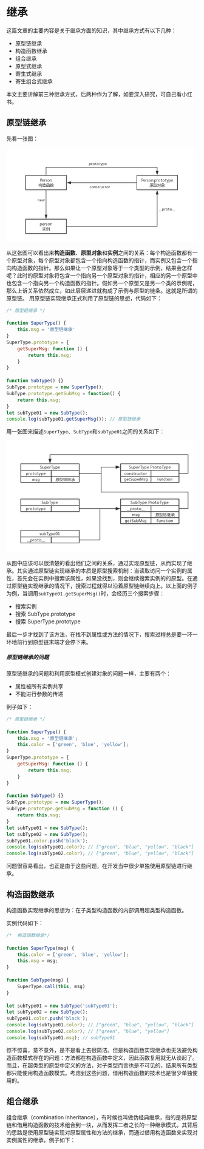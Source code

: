 # 继承

这篇文章的主要内容是关于继承方面的知识，其中继承方式有以下几种：

* 原型链继承
* 构造函数继承
* 组合继承
* 原型式继承
* 寄生式继承
* 寄生组合式继承

本文主要讲解前三种继承方式，后两种作为了解，如要深入研究，可自己看小红书。

## 原型链继承

先看一张图：

![01](_img/chapter06/constructor-prototype-new-01.png)

从这张图可以看出来**构造函数**、**原型对象**和**实例**之间的关系：每个构造函数都有一个原型对象，每个原型对象都包含一个指向构造函数的指针，而实例又包含一个指向构造函数的指针。那么如果让一个原型对象等于一个类型的示例，结果会怎样呢？此时的原型对象将包含一个指向另一个原型对象的指针，相应的另一个原型中也包含一个指向另一个构造函数的指针。假如另一个原型又是另一个类的示例呢，那么上诉关系依然成立，如此层层递进就构成了示例与原型的链条。这就是所谓的原型链。
用原型链实现继承正式利用了原型链的思想，代码如下：

``` javascript
/* 原型链继承 */

function SuperType() {
	this.msg = '原型链继承'
}
SuperType.prototype = {
	getSuperMsg: function () {
		return this.msg;
	}
}

function SubType() {}
SubType.prototype = new SuperType();
SubType.prototype.getSubMsg = function() {
	return this.msg;
}
let subType01 = new SubType();
console.log(subType01.getSuperMsg()); // 原型链继承

```
用一张图来描述`SuperType`、`SubType`和`subType01`之间的关系如下：

![02](_img/chapter06/constructor-prototype-new-02.png)

从图中应该可以很清楚的看出他们之间的关系，通过实现原型链，从而实现了继承。其实通过原型链实现继承的本质是原型搜索机制：当读取访问一个实例的属性，首先会在实例中搜索该属性，如果没找到，则会继续搜索实例的的原型。在通过原型链实现继承的情况下，搜索过程就得以沿着原型链继续向上。以上面的例子为例，当调用`subType01.getSuperMsg()`时，会经历三个搜索步骤： 

* 搜索实例
* 搜索 SubType.prototype
* 搜索 SuperType.prototype

最后一步才找到了该方法，在找不到属性或方法的情况下，搜索过程总是要一环一环地前行到原型链末端才会停下来。

##### 原型链继承的问题
原型链继承的问题和利用原型模式创建对象的问题一样，主要有两个：

* 属性被所有实例共享
* 不能进行参数的传递

例子如下：

``` javascript
/* 原型链继承 */

function SuperType() {
	this.msg = '原型链继承';
	this.color = ['green', 'blue', 'yellow'];
}
SuperType.prototype = {
	getSuperMsg: function () {
		return this.msg;
	}
}

function SubType() {}
SubType.prototype = new SuperType();
SubType.prototype.getSubMsg = function () {
	return this.msg;
}
let subType01 = new SubType();
let subType02 = new SubType();
subType01.color.push('black');
console.log(subType01.color); // ["green", "blue", "yellow", "black"]
console.log(subType02.color); // ["green", "blue", "yellow", "black"]
```
问题很容易看出，也正是由于这些问题，在开发当中很少单独使用原型链进行继承。

## 构造函数继承

构造函数实现继承的思想为：在子类型构造函数的内部调用超类型构造函数。

实例代码如下：

``` javascript
/*  构造函数继承*/

function SuperType(msg) {
	this.color = ['green', 'blue', 'yellow'];
	this.msg = msg;
}

function SubType(msg) {
	SuperType.call(this, msg)
}

let subType01 = new SubType('subType01');
let subType02 = new SubType();
subType01.color.push('black');
console.log(subType01.color); // ["green", "blue", "yellow", "black"]
console.log(subType02.color); // ["green", "blue", "yellow"]
console.log(subType01.msg); // subType01
```

惊不惊喜，意不意外，是不是看上去很简洁。但是构造函数实现继承也无法避免构造函数模式存在的问题：方法都在构造函数中定义，因此函数复用就无从谈起了。而且，在超类型的原型中定义的方法，对子类型而言也是不可见的，结果所有类型都只能使用构造函数模式。考虑到这些问题，借用构造函数的技术也是很少单独使用的。

## 组合继承

组合继承（combination inheritance），有时候也叫做伪经典继承，指的是将原型链和借用构造函数的技术组合到一块，从而发挥二者之长的一种继承模式。其背后的思路是使用原型链实现对原型属性和方法的继承，而通过借用构造函数来实现对实例属性的继承。例子如下：
